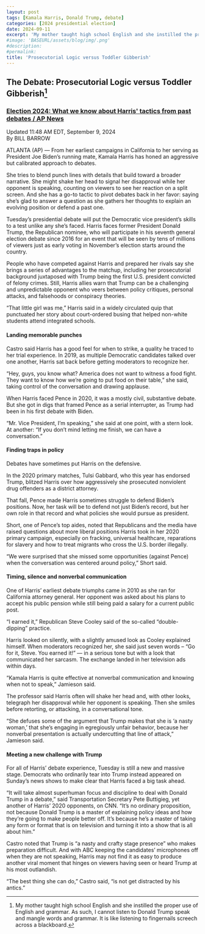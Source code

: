 ```yaml
---
layout: post
tags: [Kamala Harris, Donald Trump, debate]
categories: [2024 presidential election]
date: 2024-09-11
excerpt: 'My mother taught high school English and she instilled the proper use of English and grammar. As such, I  cannot listen to Donald Trump speak and mangle words and grammar. It is like listening to fingernails screech across a blackboard.'
#image: 'BASEURL/assets/blog/img/.png'
#description:
#permalink:
title: 'Prosecutorial Logic versus Toddler Gibberish'
---
```


## The Debate: Prosecutorial Logic versus Toddler Gibberish[^11]

[^11]: My mother taught high school English and she instilled the proper use of English and grammar. As such, I  cannot listen to Donald Trump speak and mangle words and grammar. It is like listening to fingernails screech across a blackboard. 

### [Election 2024: What we know about Harris' tactics from past debates / AP News](https://apnews.com/article/harris-debate-approach-trump-matchup-240d0978bd7d38d9757b5d314359b7d0)

Updated 11:48 AM EDT, September 9, 2024<br />By  BILL BARROW

ATLANTA (AP) — From her earliest campaigns in California to her serving as
President Joe Biden’s running mate, Kamala Harris has honed an aggressive
but calibrated approach to debates.

She tries to blend punch lines with details that build toward a broader
narrative. She might shake her head to signal her disapproval while her
opponent is speaking, counting on viewers
to see her reaction on a split screen. And she has a go-to tactic to
pivot debates back in her favor: saying she’s glad to answer a question
as she gathers her thoughts to explain an evolving position or defend a
past one.

Tuesday’s presidential debate will put the Democratic vice president’s
skills to a test unlike any she’s faced. Harris faces former President
Donald Trump, the Republican nominee, who will participate in his seventh
general election debate since 2016 for an event that will be seen by tens
of millions of viewers just as early voting in November’s election starts
around the country.

People who have competed against Harris and prepared her rivals say she
brings a series of advantages to the matchup, including her prosecutorial
background juxtaposed with Trump being the first U.S. president convicted
of felony crimes. Still, Harris allies warn that Trump can be a challenging
and unpredictable opponent who veers between policy critiques, personal
attacks, and falsehoods or conspiracy theories.

“That little girl was me,” Harris said in a widely circulated quip that
punctuated her story about court-ordered busing that helped non-white
students attend integrated schools.

#### Landing memorable punches

Castro said Harris has a good feel for when to strike, a quality he traced
to her trial experience. In 2019, as multiple Democratic candidates talked
over one another, Harris sat back before getting moderators to recognize her.

“Hey, guys, you know what? America does not want to witness a food fight. They
want to know how we’re going to put food on their table,” she said, taking
control of the conversation and drawing applause.

When Harris faced Pence in 2020, it was a mostly civil, substantive debate. But
she got in digs that framed Pence as a serial interrupter, as Trump had been in
his first debate with Biden.

“Mr. Vice President, I’m speaking,” she said at one point, with a stern look.
At another: “If you don’t mind letting me finish, we can have a conversation.”

#### Finding traps in policy

Debates have sometimes put Harris on the defensive.

In the 2020 primary matches, Tulsi Gabbard, who this year has endorsed Trump,
blitzed Harris over how aggressively she prosecuted nonviolent drug offenders
as a district attorney.

That fall, Pence made Harris sometimes struggle to defend Biden’s positions. 
Now, her task will be to defend not just Biden’s record, but her own role in
that record and what policies she would pursue as president.

Short, one of Pence’s top aides, noted that Republicans and the media have
raised questions about more liberal positions Harris took in her 2020 primary
campaign, especially on fracking, universal healthcare, reparations for slavery
and how to treat migrants who cross the U.S. border illegally.

“We were surprised that she missed some opportunities (against Pence) when the
conversation was centered around policy,” Short said.

#### Timing, silence and nonverbal communication

One of Harris’ earliest debate triumphs came in 2010 as she ran for California
attorney general. Her opponent was asked about his plans to accept his public
pension while still being paid a salary for a current public post.

“I earned it,” Republican Steve Cooley said of the so-called “double-dipping”
practice.

Harris looked on silently, with a slightly amused look as Cooley explained
himself. When moderators recognized her, she said just seven words – “Go for
it, Steve. You earned it!” — in a serious tone but with a look that communicated
her sarcasm. The exchange landed in her television ads within days.

“Kamala Harris is quite effective at nonverbal communication and knowing when
not to speak,” Jamieson said.

The professor said Harris often will shake her head and, with other looks,
telegraph her disapproval while her opponent is speaking. Then she smiles
before retorting, or attacking, in a conversational tone.

“She defuses some of the argument that Trump makes that she is ‘a nasty woman,’
that she’s engaging in egregiously unfair behavior, because her nonverbal
presentation is actually undercutting that line of attack,” Jamieson said.

#### Meeting a new challenge with Trump

For all of Harris’ debate experience, Tuesday is still a new and massive
stage. Democrats who ordinarily tear into Trump instead appeared on Sunday’s
news shows to make clear that Harris faced a big task ahead.

“It will take almost superhuman focus and discipline to deal with Donald Trump
in a debate,” said Transportation Secretary Pete Buttigieg, yet another of
Harris’ 2020 opponents, on CNN. “It’s no ordinary proposition, not because
Donald Trump is a master of explaining policy ideas and how they’re going
to make people better off. It’s because he’s a master of taking any form
or format that is on television and turning it into a show that is all
about him.”

Castro noted that Trump is “a nasty and crafty stage presence” who makes
preparation difficult. And with ABC keeping the candidates’ microphones off
when they are not speaking, Harris may not find it as easy to produce another
viral moment that hinges on viewers having seen or heard Trump at his most
outlandish.

“The best thing she can do,” Castro said, “is not get distracted by his antics.”
